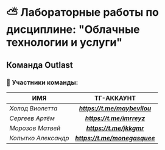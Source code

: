 # :partly_sunny: Лабораторные работы по дисциплине: "Облачные технологии и услуги"
## Команда Outlast
### :japanese_castle: Участники команды:

| ИМЯ | ТГ-АККАУНТ |
|----------------|:---------:|
| *Холод Виолетта* | ***https://t.me/maybevilou*** | 
| *Сергеев Артём* | ***https://t.me/imrreyz*** | 
| *Морозов Матвей* | ***https://t.me/jkkgmr*** | 
| *Копытко Александр* | ***https://t.me/monegasquee*** | 
